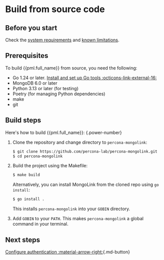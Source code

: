 # Build from source code

## Before you start

Check the [system requirements](../system-requirements.md)  and [known limitations](../limitations.md).

## Prerequisites

To build {{pml.full_name}} from source, you need the following:

- Go 1.24 or later. [Install and set up Go tools :octicons-link-external-16:](https://golang.org/doc/install)
- MongoDB 6.0 or later
- Python 3.13 or later (for testing)
- Poetry (for managing Python dependencies)
- make
- git

## Build steps

Here's how to build {{pml.full_name}}:
{.power-number}

1. Clone the repository and change directory to `percona-mongolink`:

    ```{.bash data-prompt="$"}
    $ git clone https://github.com/percona-lab/percona-mongolink.git
    $ cd percona-mongolink
    ```

2. Build the project using the Makefile:

    ```{.bash data-prompt="$"}
    $ make build
    ```

    Alternatively, you can install MongoLink from the cloned repo using `go install`:

    ```{.bash data-prompt="$"}
    $ go install .
    ```

    This installs `percona-mongolink` into your `GOBIN` directory. 

3. Add `GOBIN` to your `PATH`. This makes `percona-mongolink` a global command in your terminal.

## Next steps

[Configure authentication :material-arrow-right:](authentication.md){.md-button}
